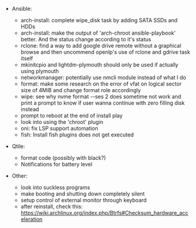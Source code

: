 - Ansible:
  - arch-install: complete wipe_disk task by adding SATA SSDs and HDDs
  - arch-install: make the output of 'arch-chroot ansible-playbook' better. And the status change according to it's status
  - rclone: find a way to add google drive remote without a graphical browse and then uncommend openlp's use of rclone and gdrive task itself
  - mkinitcpio and lightdm-plymouth should only be used if actually using plymouth
  - networkmanager: potentially use nmcli module instead of what I do
  - format: make some research on the error of vfat on logical sector size of 4MiB and change format role accordingly
  - wipe: see why nvme format --ses 2 does sometime not work and print a prompt to know if user wanna continue with zero filling disk instead
  - prompt to reboot at the end of install play
  - look into using the 'chroot' plugin
  - oni: fix LSP support automation
  - fish: Install fish plugins does not get executed

- Qtile:
  - format code (possibly with black?)
  - Notifications for battery level

- Other:
  - look into suckless programs
  - make booting and shutting down completely silent
  - setup control of external monitor through keyboard
  - after reinstall, check this: https://wiki.archlinux.org/index.php/Btrfs#Checksum_hardware_acceleration
